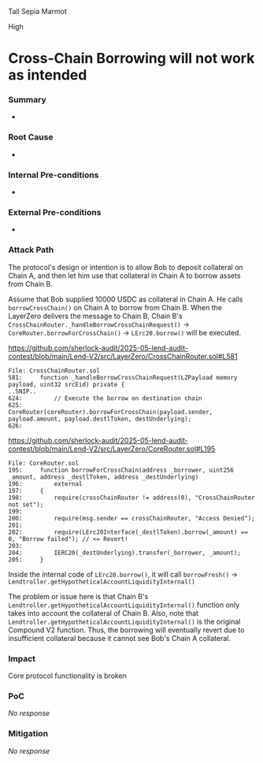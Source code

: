 Tall Sepia Marmot

High

# Cross-Chain Borrowing will not work as intended

### Summary

-

### Root Cause

-

### Internal Pre-conditions

-

### External Pre-conditions

-

### Attack Path

The protocol's design or intention is to allow Bob to deposit collateral on Chain A, and then let him use that collateral in Chain A to borrow assets from Chain B.

Assume that Bob supplied 10000 USDC as collateral in Chain A. He calls `borrowCrossChain()` on Chain A to borrow from Chain B. When the LayerZero delivers the message to Chain B, Chain B's `CrossChainRouter._handleBorrowCrossChainRequest()` -> `CoreRouter.borrowForCrossChain()` -> `LErc20.borrow()` will be executed.

https://github.com/sherlock-audit/2025-05-lend-audit-contest/blob/main/Lend-V2/src/LayerZero/CrossChainRouter.sol#L581

```solidity
File: CrossChainRouter.sol
581:     function _handleBorrowCrossChainRequest(LZPayload memory payload, uint32 srcEid) private {
..SNIP..
624:         // Execute the borrow on destination chain
625:         CoreRouter(coreRouter).borrowForCrossChain(payload.sender, payload.amount, payload.destlToken, destUnderlying);
626: 
```

https://github.com/sherlock-audit/2025-05-lend-audit-contest/blob/main/Lend-V2/src/LayerZero/CoreRouter.sol#L195

```solidity
File: CoreRouter.sol
195:     function borrowForCrossChain(address _borrower, uint256 _amount, address _destlToken, address _destUnderlying)
196:         external
197:     {
198:         require(crossChainRouter != address(0), "CrossChainRouter not set");
199: 
200:         require(msg.sender == crossChainRouter, "Access Denied");
201: 
202:         require(LErc20Interface(_destlToken).borrow(_amount) == 0, "Borrow failed"); // <= Revert!
203: 
204:         IERC20(_destUnderlying).transfer(_borrower, _amount);
205:     }
```

Inside the internal code of `LErc20.borrow()`, it will call `borrowFresh()` -> `Lendtroller.getHypotheticalAccountLiquidityInternal()`

The problem or issue here is that Chain B's `Lendtroller.getHypotheticalAccountLiquidityInternal()` function only takes into account the collateral of Chain B. Also, note that `Lendtroller.getHypotheticalAccountLiquidityInternal()` is the original Compound V2 function. Thus, the borrowing will eventually revert due to insufficient collateral because it cannot see Bob's Chain A collateral.

### Impact

Core protocol functionality is broken

### PoC

_No response_

### Mitigation

_No response_